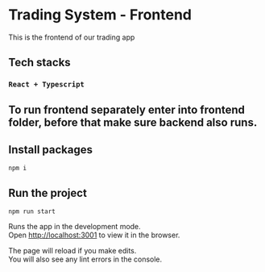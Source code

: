 # Trading System - Frontend

This is the frontend of our trading app

## Tech stacks

### `React + Typescript`

## To run frontend separately enter into frontend folder, before that make sure backend also runs. 

## Install packages

`npm i`

## Run the project

`npm run start`

Runs the app in the development mode.\
Open [http://localhost:3001](http://localhost:3001) to view it in the browser.

The page will reload if you make edits.\
You will also see any lint errors in the console.

